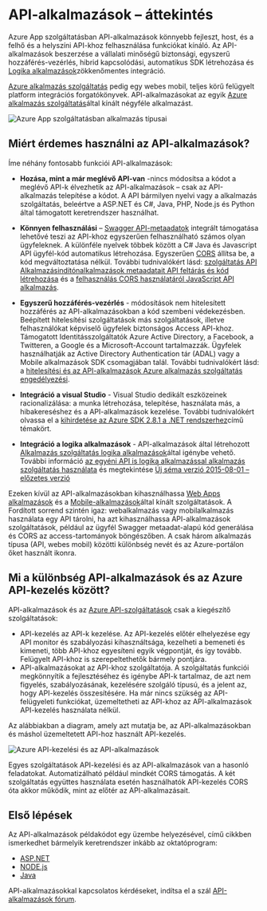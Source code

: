 <properties 
    pageTitle="API-alkalmazások – bevezetés |} Microsoft Azure" 
    description="Megtudhatja, hogyan Azure alkalmazás szolgáltatás segítségével fejleszt, host, és felhasználja RESTful API-khoz." 
    services="app-service\api" 
    documentationCenter=".net" 
    authors="tdykstra" 
    manager="wpickett" 
    editor=""/>

<tags 
    ms.service="app-service-api" 
    ms.workload="web" 
    ms.tgt_pltfrm="na" 
    ms.devlang="na" 
    ms.topic="get-started-article" 
    ms.date="08/23/2016" 
    ms.author="rachelap"/>

# <a name="api-apps-overview"></a>API-alkalmazások – áttekintés

Azure App szolgáltatásban API-alkalmazások könnyebb fejleszt, host, és a felhő és a helyszíni API-khoz felhasználása funkciókat kínáló. Az API-alkalmazások beszerzése a vállalati minőségű biztonsági, egyszerű hozzáférés-vezérlés, hibrid kapcsolódási, automatikus SDK létrehozása és [Logika alkalmazások](../app-service-logic/app-service-logic-what-are-logic-apps.md)zökkenőmentes integráció.

[Azure alkalmazás szolgáltatás](../app-service/app-service-value-prop-what-is.md) pedig egy webes mobil, teljes körű felügyelt platform integrációs forgatókönyvek. API-alkalmazásokat az egyik [Azure alkalmazás szolgáltatás](../app-service/app-service-value-prop-what-is.md)által kínált négyféle alkalmazást.

![Azure App szolgáltatásban alkalmazás típusai](./media/app-service-api-apps-why-best-platform/appservicesuite.png)

## <a name="why-use-api-apps"></a>Miért érdemes használni az API-alkalmazások?

Íme néhány fontosabb funkciói API-alkalmazások:

- **Hozása, mint a már meglévő API-van** -nincs módosítsa a kódot a meglévő API-k élvezhetik az API-alkalmazások – csak az API-alkalmazás telepítése a kódot. A API bármilyen nyelvi vagy a alkalmazás szolgáltatás, beleértve a ASP.NET és C#, Java, PHP, Node.js és Python által támogatott keretrendszer használhat.

- **Könnyen felhasználási** – [Swagger API-metaadatok](http://swagger.io/) integrált támogatása lehetővé teszi az API-khoz egyszerűen felhasználható számos olyan ügyfeleknek.  A különféle nyelvek többek között a C# Java és Javascript API ügyfél-kód automatikus létrehozása. Egyszerűen [CORS](app-service-api-cors-consume-javascript.md) állítsa be, a kód megváltoztatása nélkül. További tudnivalókért lásd: [szolgáltatás API Alkalmazásindítónalkalmazások metaadatait API feltárás és kód létrehozása](app-service-api-metadata.md) és a [felhasználás CORS használatáról JavaScript API alkalmazás](app-service-api-cors-consume-javascript.md). 

- **Egyszerű hozzáférés-vezérlés** - módosítások nem hitelesített hozzáférés az API-alkalmazásokban a kód szembeni védekezésben. Beépített hitelesítési szolgáltatások más szolgáltatások, illetve felhasználókat képviselő ügyfelek biztonságos Access API-khoz. Támogatott Identitásszolgáltatók Azure Active Directory, a Facebook, a Twitteren, a Google és a Microsoft-Account tartalmazzák. Ügyfelek használhatják az Active Directory Authentication tár (ADAL) vagy a Mobile alkalmazások SDK csomagjában talál. További tudnivalókért lásd: a [hitelesítési és az API-alkalmazások Azure alkalmazás szolgáltatás engedélyezési](app-service-api-authentication.md).

- **Integráció a visual Studio** - Visual Studio dedikált eszközeinek racionalizálása: a munka létrehozása, telepítése, használata más, a hibakereséshez és a API-alkalmazások kezelése. További tudnivalókért olvassa el a [kihirdetése az Azure SDK 2.8.1 a .NET rendszerhez](/blog/announcing-azure-sdk-2-8-1-for-net/)című témakört.

- **Integráció a logika alkalmazások** - API-alkalmazások által létrehozott [Alkalmazás szolgáltatás logika alkalmazások](../app-service-logic/app-service-logic-what-are-logic-apps.md)által igénybe vehető.  További információ [az egyéni API is logika alkalmazással alkalmazás szolgáltatás használata](../app-service-logic/app-service-logic-custom-hosted-api.md) és megtekintése [Új séma verzió 2015-08-01 – előzetes verzió](../app-service-logic/app-service-logic-schema-2015-08-01.md)

Ezeken kívül az API-alkalmazásokban kihasználhassa [Web Apps alkalmazások](../app-service-web/app-service-web-overview.md) és a [Mobile-alkalmazások](../app-service-mobile/app-service-mobile-value-prop.md)által kínált szolgáltatások. A Fordított sorrend szintén igaz: webalkalmazás vagy mobilalkalmazás használata egy API tárolni, ha azt kihasználhassa API-alkalmazások szolgáltatások, például az ügyfél Swagger metaadat-alapú kód generálása és CORS az access-tartományok böngészőben. A csak három alkalmazás típusa (API, webes mobil) közötti különbség nevét és az Azure-portálon őket használt ikonra.

## <a name="whats-the-difference-between-api-apps-and-azure-api-management"></a>Mi a különbség API-alkalmazások és az Azure API-kezelés között?

API-alkalmazások és az [Azure API-szolgáltatások](../api-management/api-management-key-concepts.md) csak a kiegészítő szolgáltatások:

* API-kezelés az API-k kezelése. Az API-kezelés előtér elhelyezése egy API monitor és szabályozási kihasználtsága, kezelheti a bemeneti és kimeneti, több API-khoz egyesíteni egyik végpontját, és így tovább. Felügyelt API-khoz is szerepeltethetők bármely pontjára.
* API-alkalmazásokat az API-khoz szolgáltatója. A szolgáltatás funkciói megkönnyítik a fejlesztéséhez és igénybe API-k tartalmaz, de azt nem figyelés, szabályozásának, kezelésére szolgáló típusú, és a jelent az, hogy API-kezelés összesítésére. Ha már nincs szükség az API-felügyeleti funkciókat, üzemeltetheti az API-khoz az API-alkalmazások API-kezelés használata nélkül.

Az alábbiakban a diagram, amely azt mutatja be, az API-alkalmazásokban és máshol üzemeltetett API-hoz használt API-kezelés.

![Azure API-kezelési és az API-alkalmazások](./media/app-service-api-apps-why-best-platform/apia-apim.png)

Egyes szolgáltatások API-kezelési és az API-alkalmazások van a hasonló feladatokat.  Automatizálható például mindkét CORS támogatás. A két szolgáltatás együttes használata esetén használhatók API-kezelés CORS óta akkor működik, mint az előtér az API-alkalmazásait. 

## <a name="getting-started"></a>Első lépések

Az API-alkalmazások példakódot egy üzembe helyezésével, című cikkben ismerkedhet bármelyik keretrendszer inkább az oktatóprogram:

* [ASP.NET](app-service-api-dotnet-get-started.md) 
* [NODE.js](app-service-api-nodejs-api-app.md) 
* [Java](app-service-api-java-api-app.md) 

API-alkalmazásokkal kapcsolatos kérdéseket, indítsa el a szál [API-alkalmazások fórum](https://social.msdn.microsoft.com/Forums/en-US/home?forum=AzureAPIApps). 
